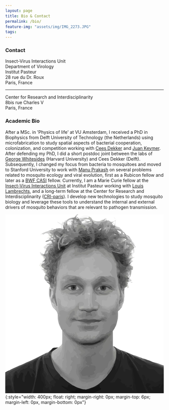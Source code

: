 ```yaml
---
layout: page
title: Bio & Contact
permalink: /bio/
feature-img: "assets/img/IMG_2273.JPG"
tags:
---
```


### Contact

Insect-Virus Interactions Unit  
Department of Virology  
Institut Pasteur  
28 rue du Dr. Roux  
Paris, France  

_______

Center for Research and Interdisciplinarity  
8bis rue Charles V  
Paris, France  



### Academic Bio

After a MSc. in 'Physics of life' at VU Amsterdam, I received a PhD in Biophysics from Delft University of Technology (the Netherlands) using microfabrication to study spatial aspects of bacterial cooperation, colonization, and competition working with [Cees Dekker](https://ceesdekkerlab.nl/) and [Juan Keymer](http://keymerlab.nl/www/). After defending my PhD, I did a short postdoc  joint between the labs of [George Whitesides](https://gmwgroup.harvard.edu/) (Harvard University) and Cees Dekker (Delft). Subsequently, I changed my focus from bacteria to mosquitoes and moved to Stanford University to work with [Manu Prakash](http://web.stanford.edu/group/prakash-lab/cgi-bin/labsite/) on several problems related to mosquito ecology and viral evolution, first as a Rubicon fellow and later as a [BWF CASI](https://www.bwfund.org/grant-programs/interfaces-science/career-awards-scientific-interface) fellow. Currently, I am a Marie Curie fellow at the [Insect-Virus Interactions Unit](https://research.pasteur.fr/en/team/insect-virus-interactions/) at Institut Pasteur working with [Louis Lambrechts](https://research.pasteur.fr/en/member/louis-lambrechts/), and a long-term fellow at the Center for Research and Interdisciplinarity ([CRI-paris](https://cri-paris.org/)). I develop new technologies to study mosquito biology and leverage these tools to understand the internal and external drivers of mosquito behaviors that are relevant to pathogen transmission.


![Some Title](../assets/img/felix02.jpg){:style="width: 400px; float: right; margin-right: 0px; margin-top: 6px; margin-left: 0px, margin-bottom: 0px"}

<!-- Type on Strap is based on Type Theme, a free and open-source theme for [Jekyll](http://jekyllrb.com/), licensed under the MIT License.

Head over to the [theme's documentation](https://github.io/sylhare/Type-on-Strap) for much more information about Type on Strap or to install this theme on your own Jekyll site.

This file is an example of a page in Jekyll, that automatically shows up in the header navigation, you can delete or modify this file freely. -->
 
